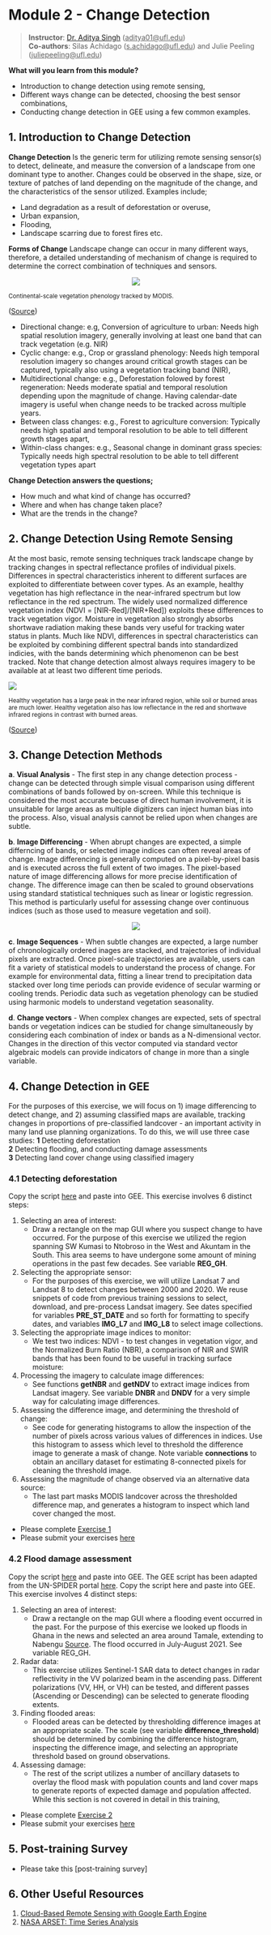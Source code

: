 # Module 2 - Change Detection

> **Instructor**: [Dr. Aditya Singh](https://abe.ufl.edu/people/faculty/aditya-singh/) (<ins>aditya01@<i></i>ufl.edu</ins>) <br>
> **Co-authors**: Silas Achidago (<ins>s.achidago@<i></i>ufl.edu</ins>) and Julie Peeling (<ins>juliepeeling@<i></i>ufl.edu</ins>)

**What will you learn from this module?**
- Introduction to change detection using remote sensing,
- Different ways change can be detected, choosing the best sensor combinations,
- Conducting change detection in GEE using a few common examples.

## 1. Introduction to Change Detection
**Change Detection** Is the generic term for utilizing remote sensing sensor(s) to detect, delineate, and measure the conversion of a landscape from one dominant type to another. Changes could be observed in the shape, size, or texture of patches of land depending on the magnitude of the change, and the characteristics of the sensor utilized. Examples include;
- Land degradation as a result of deforestation or overuse,
- Urban expansion,
- Flooding,
- Landscape scarring due to forest fires etc.

**Forms of Change** Landscape change can occur in many different ways, therefore, a detailed understanding of mechanism of change is required to determine the correct combination of techniques and sensors.

<p align="center">
<img src="https://user-images.githubusercontent.com/40871781/201491844-a3dd8fa8-2b9f-4ce4-b315-cd339e1d9c45.gif">
</p>
<sub align="center"> Continental-scale vegetation phenology tracked by MODIS.</sub> 

([Source](https://developers.google.com/earth-engine/tutorials/community/modis-ndvi-time-series-animation))<br>

- Directional change: e.g, Conversion of agriculture to urban: Needs high spatial resolution imagery, generally involving at least one band that can track vegetation (e.g. NIR)
- Cyclic change: e.g., Crop or grassland phenology: Needs high temporal resolution imagery so changes around critical growth stages can be captured, typically also using a vegetation tracking band (NIR),
- Multidirectional change: e.g., Deforestation folowed by forest regeneration: Needs moderate spatial and temporal resolution depending upon the magnitude of change. Having calendar-date imagery is useful when change needs to be tracked across multiple years.
- Between class changes: e.g., Forest to agriculture conversion: Typically needs high spatial and temporal resolution to be able to tell different growth stages apart,
- Within-class changes: e.g., Seasonal change in dominant grass species: Typically needs high spectral resolution to be able to tell different vegetation types apart

**Change Detection answers the questions;**
- How much and what kind of change has occurred?
- Where and when has change taken place?
- What are the trends in the change?

## 2. Change Detection Using Remote Sensing
At the most basic, remote sensing techniques track landscape change by tracking changes in spectral reflectance profiles of individual pixels. Differences in spectral characteristics inherent to different surfaces are exploited to differentiate between cover types. As an example, healthy vegetation has high reflectance in the near-infrared spectrum but low reflectance in the red spectrum. The widely used normalized difference vegetation index (NDVI = [NIR-Red]/[NIR+Red]) exploits these differences to track vegetation vigor. Moisture in vegetation also strongly absorbs shortwave radiation making these bands very useful for tracking water status in plants. Much like NDVI, differences in spectral characteristics can be exploited by combining different spectral bands into standardized indicies, with the bands determining which phenomenon can be best tracked. Note that change detection almost always requires imagery to be available at at least two different time periods.

<p align="left">
<img src="https://user-images.githubusercontent.com/85199074/194796915-95e941ba-75d1-4c58-aa52-2462e10d18ba.jpg">
</p>
<sub> Healthy vegetation has a large peak in the near infrared region, while soil or burned areas are much lower. Healthy vegetation also has low reflectance in the red and shortwave infrared regions in contrast with burned areas.</sub>

([Source](https://appliedsciences.nasa.gov/join-mission/training/english/arset-using-google-earth-engine-land-monitoring-applications))<br>

## 3. Change Detection Methods
**a**.  **Visual Analysis** - The first step in any change detection process - change can be detected through simple visual comparison using different combinations of bands followed by on-screen. While this technique is considered the most accurate becuase of direct human involvement, it is unsuitable for large areas as multiple digitizers can inject human bias into the process. Also, visual analysis cannot be relied upon when changes are subtle. 

**b**.  **Image Differencing** - When abrupt changes are expected, a simple differncing of bands, or selected image indices can often reveal areas of change. Image differencing is generally computed on a pixel-by-pixel basis and is executed across the full extent of two images. The pixel-based nature of image differencing allows for more precise identification of change. The difference image can then be scaled to ground observations using standard statistical techniques such as linear or logistic regression. This method is particularly useful for assessing change over continuous indices (such as those used to measure vegetation and soil). 
<p align="center">
<img src="https://user-images.githubusercontent.com/85199074/194987983-817db71d-207d-4624-a9bc-fcaf350750c9.png">
</p>

**c**.  **Image Sequences** - When subtle changes are expected, a large number of chronologically ordered inages are stacked, and trajectories of individual pixels are extracted. Once pixel-scale trajectories are available, users can fit a variety of statistical models to understand the process of change. For example for environmental data, fitting a linear trend to precipitation data stacked over long time periods can provide evidence of secular warming or cooling trends. Periodic data such as vegetation phenology can be studied using harmonic models to understand vegetation seasonality.

**d**.  **Change vectors** - When complex changes are expected, sets of spectral bands or vegetation indices can be studied for change simultaneously by considering each combination of index or bands as a N-dimensional vector. Changes in the direction of this vector computed via standard vector algebraic models can provide indicators of change in more than a single variable. 
 
## 4. Change Detection in GEE

For the purposes of this exercise, we will focus on 1) image differencing to detect change, and 2) assuming classified maps are available, tracking changes in proportions of pre-classified landcover - an important activity in many land use planning organizations. To do this, we will use three case studies:
**1** Detecting deforestation<br>
**2** Detecting flooding, and conducting damage assessments<br>
**3** Detecting land cover change using classified imagery<br>

### 4.1 Detecting deforestation
Copy the script [here](https://github.com/ecodynlab/GALUP/wiki/Scripts#05_basic_deforestation_assessment) and paste into GEE.
This exercise involves 6 distinct steps:
1. Selecting an area of interest:
   - Draw a rectangle on the map GUI where you suspect change to have occurred. For the purpose of this exercise we utilized the region spanning SW Kumasi to Ntobroso in the West and Akuntam in the South. This area seems to have undergone some amount of mining operations in the past few decades. See variable **REG_GH**.
2. Selecting the appropriate sensor:
   - For the purposes of this exercise, we will utilize Landsat 7 and Landsat 8 to detect changes between 2000 and 2020. We reuse snippets of code from previous training sessions to select, download, and pre-process Landsat imagery. See dates specified for variables **PRE_ST_DATE** and so forth for formatting to specify dates, and variables **IMG_L7** and **IMG_L8** to select image collections.
3. Selecting the appropriate image indices to monitor:
   - We test two indices: NDVI - to test changes in vegetation vigor, and the Normalized Burn Ratio (NBR), a comparison of NIR and SWIR bands that has been found to be uuseful in tracking surface moisture: 
4. Processing the imagery to calculate image differences:
   - See functions **getNBR** and **getNDV** to extract image indices from Landsat imagery. See variable **DNBR** and **DNDV** for a very simple way for calculating image differences.
5. Assessing the difference image, and determining the threshold of change:
   - See code for generating histograms to allow the inspection of the number of pixels across various values of differences in indices. Use this histogram to assess which level to threshold the difference image to generate a mask of change. Note variable **connections** to obtain an ancillary dataset for estimating 8-connected pixels for cleaning the threshold image.
6. Assessing the magnitude of change observed via an alternative data source:
   - The last part masks MODIS landcover across the thresholded difference map, and generates a histogram to inspect which land cover changed the most.

- Please complete [Exercise 1](https://github.com/ecodynlab/GALUP/blob/main/ExercisesM2/Exercise2.md)
- Please submit your exercises [here](https://github.com/SERVIR-WA/GALUP/issues/new?assignees=Achidago&labels=Exercise+W4M2&template=w4m2-exercise-submission.md&title=Workshop+4xercise+2+%5Breplace+with+your+name%5D)

### 4.2 Flood damage assessment
Copy the script [here](https://github.com/ecodynlab/GALUP/wiki/Scripts#06_flood_damage_assessment) and paste into GEE. The GEE script has been adapted from the UN-SPIDER portal [here](https://www.un-spider.org/advisory-support/recommended-practices/recommended-practice-google-earth-engine-flood-mapping/step-by-step).
Copy the script here and paste into GEE. This exercise involves 4 distinct steps:

1. Selecting an area of interest:
   - Draw a rectangle on the map GUI where a flooding event occurred in the past. For the purpose of this exercise we looked up floods in Ghana in the news and selected an area around Tamale, extending to Nabengu [Source](https://citinewsroom.com/2021/08/parts-of-tamale-sagnerigu-flooded-after-3-hour-downpour/). The flood occurred in July-August 2021. See variable REG_GH.
2. Radar data:
   - This exercise utilizes Sentinel-1 SAR data to detect changes in radar reflectivity in the VV polarized beam in the ascending pass. Different polarizations (VV, HH, or VH) can be tested, and different passes (Ascending or Descending) can be selected to generate flooding extents.
3. Finding flooded areas:
   - Flooded areas can be detected by thresholding difference images at an appropriate scale. The scale (see variable **difference_threshold**) should be determined by combining the difference histogram, inspecting the difference image, and selecting an appropriate threshold based on ground observations.
4. Assessing damage:
   - The rest of the script utilizes a number of ancillary datasets to overlay the flood mask with population counts and land cover maps to generate reports of expected damage and population affected. While this section is not covered in detail in this training, 

- Please complete [Exercise 2](https://github.com/ecodynlab/GALUP/blob/main/ExercisesM2/Exercise3.md)
- Please submit your exercises [here](https://github.com/SERVIR-WA/GALUP/issues/new?assignees=Achidago&labels=Exercise+W4M2&template=w4m2-exercise-submission.md&title=Workshop+4xercise+2+%5Breplace+with+your+name%5D)

## 5. Post-training Survey
- Please take this [post-training survey]

## 6. Other Useful Resources
 1. [Cloud-Based Remote Sensing with Google Earth Engine](https://www.eefabook.org/go-to-the-book.html)<br>
 2. [NASA ARSET: Time Series Analysis](https://www.youtube.com/watch?v=RqVselZ5hKM&t=3695s)<br>
